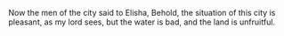Now the men of the city said to Elisha, Behold, the situation of this city is pleasant, as my lord sees, but the water is bad, and the land is unfruitful.
